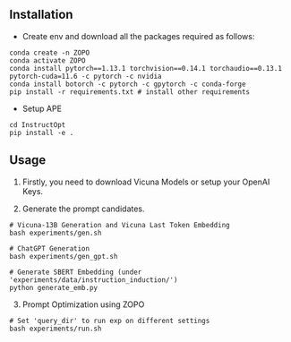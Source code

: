 ## Installation
- Create env and download all the packages required as follows:
```
conda create -n ZOPO
conda activate ZOPO
conda install pytorch==1.13.1 torchvision==0.14.1 torchaudio==0.13.1 pytorch-cuda=11.6 -c pytorch -c nvidia
conda install botorch -c pytorch -c gpytorch -c conda-forge
pip install -r requirements.txt # install other requirements
```
- Setup APE
```
cd InstructOpt
pip install -e .
```
## Usage
1. Firstly, you need to download Vicuna Models or setup your OpenAI Keys.


2. Generate the prompt candidates.
```
# Vicuna-13B Generation and Vicuna Last Token Embedding
bash experiments/gen.sh
```
```
# ChatGPT Generation
bash experiments/gen_gpt.sh

# Generate SBERT Embedding (under 'experiments/data/instruction_induction/')
python generate_emb.py
```

3. Prompt Optimization using ZOPO
```
# Set 'query_dir' to run exp on different settings
bash experiments/run.sh
```